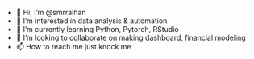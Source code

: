 - 👋 Hi, I’m @smrraihan
- 👀 I’m interested in data analysis & automation
- 🌱 I’m currently learning Python, Pytorch, RStudio
- 💞️ I’m looking to collaborate on making dashboard, financial modeling
- 📫 How to reach me just knock me

<!---
smrraihan/smrraihan is a ✨ special ✨ repository because its `README.md` (this file) appears on your GitHub profile.
You can click the Preview link to take a look at your changes.
--->
